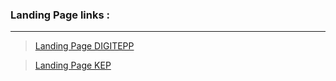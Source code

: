 ### Landing Page links :

---

> [Landing Page DIGITEPP](https://oxy-xrpl2.github.io/digitepp/)

> [Landing Page KEP](https://oxy-xrpl2.github.io/digitepp/lp-kep)